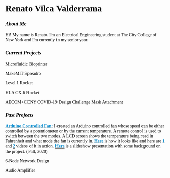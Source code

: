 <style>
body {
  background-image: url('https://raw.githubusercontent.com/rvilca/rvilca.github.io/main/pictures/website%20background.jpg');
  font-family: sanfrancisco, sansserif;
  color: black;
}
</style>
# Renato Vilca Valderrama


### _About Me_
Hi! My name is Renato. I'm an Electrical Engineering student at The City College of New York and I'm currently in my senior year.


### _Current Projects_
Microfluidic Bioprinter

MakeMIT Spreadro

Level 1 Rocket

HLA CX-6 Rocket

AECOM+CCNY COVID-19 Design Challenge Mask Attachment


### _Past Projects_
[**<font color="#0088cc">Arduino Controlled Fan:</font>**](https://github.com/rvilca/Arduino-Controlled-Fan) I created an Arduino controlled fan whose speed can be either controlled by a potentiometer or by the current temperature. A remote control is used to switch between the two modes. A LCD screen shows the temperature being read in Fahrenheit and what mode the fan is currently in. [**<font color="#0088cc">Here</font>**](https://raw.githubusercontent.com/rvilca/Arduino-Controlled-Fan/main/Edit%205%20459%20with%20newest%20code.png) is how it looks like and here are [**<font color="#0088cc">1</font>**](https://drive.google.com/file/d/1gk494CJtEBQObdrArnRuGBvn9tSPHHUs/view?usp=sharing) and [**<font color="#0088cc">2</font>**](https://drive.google.com/file/d/1i_PO3feknaX6hNtdP3vwDD8R1s_I9jNk/view?usp=sharing) videos of it in action. [**<font color="#0088cc">Here</font>**](https://docs.google.com/presentation/d/1WH_MV_sWeM89hG3IIGQj6spmC00l_MNr5ah9GDILRXQ/edit?usp=sharing) is a slideshow presentation with some background on the project. (Fall, 2020)

6-Node Network Design

Audio Amplifier

<!--
```markdown
Syntax highlighted code block

# Header 1
## Header 2
### Header 3

- Bulleted
- List

1. Numbered
2. List

**Bold** and _Italic_ and `Code` text

[Link](url) and ![Image](src)
```

Your Pages site will use the layout and styles from the Jekyll theme you have selected in your [repository settings](https://github.com/rvilca/rvilca.github.io/settings). The name of this theme is saved in the Jekyll `_config.yml` configuration file.
-->
